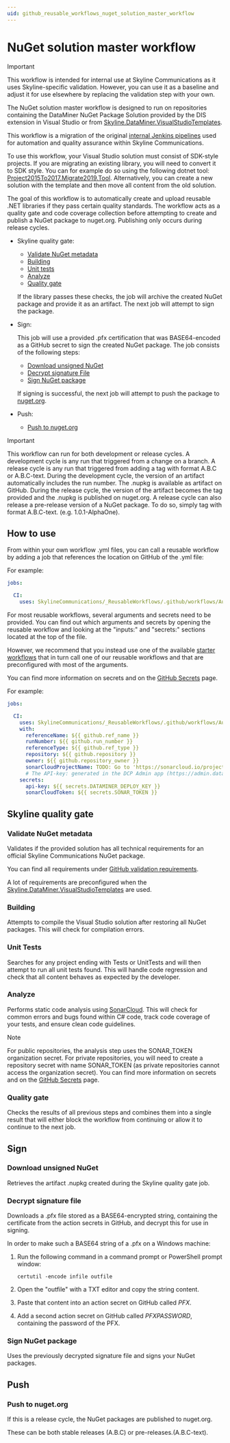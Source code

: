 ```yaml
---
uid: github_reusable_workflows_nuget_solution_master_workflow
---
```


# NuGet solution master workflow

> [!IMPORTANT]
> This workflow is intended for internal use at Skyline Communications as it uses Skyline-specific validation. However, you can use it as a baseline and adjust it for use elsewhere by replacing the validation step with your own.

The NuGet solution master workflow is designed to run on repositories containing the DataMiner NuGet Package Solution provided by the DIS extension in Visual Studio or from [Skyline.DataMiner.VisualStudioTemplates](https://www.nuget.org/packages/Skyline.DataMiner.VisualStudioTemplates#readme-body-tab).

This workflow is a migration of the original [internal Jenkins pipelines](xref:Pipeline_stages_for_custom_solutions) used for automation and quality assurance within Skyline Communications.

To use this workflow, your Visual Studio solution must consist of SDK-style projects. If you are migrating an existing library, you will need to convert it to SDK style. You can for example do so using the following dotnet tool: [Project2015To2017.Migrate2019.Tool](https://www.nuget.org/packages/Project2015To2017.Migrate2019.Tool). Alternatively, you can create a new solution with the template and then move all content from the old solution.

The goal of this workflow is to automatically create and upload reusable .NET libraries if they pass certain quality standards. The workflow acts as a quality gate and code coverage collection before attempting to create and publish a NuGet package to nuget.org. Publishing only occurs during release cycles.

- Skyline quality gate:

  - [Validate NuGet metadata](#validate-nuget-metadata)
  - [Building](#building)
  - [Unit tests](#unit-tests)
  - [Analyze](#analyze)
  - [Quality gate](#quality-gate)

  If the library passes these checks, the job will archive the created NuGet package and provide it as an artifact. The next job will attempt to sign the package.

- Sign:

  This job will use a provided .pfx certification that was BASE64-encoded as a GitHub secret to sign the created NuGet package. The job consists of the following steps:

  - [Download unsigned NuGet](#download-unsigned-nuget)
  - [Decrypt signature File](#decrypt-signature-file)
  - [Sign NuGet package](#sign-nuget-package)

  If signing is successful, the next job will attempt to push the package to [nuget.org](https://nuget.org).

- Push:

  - [Push to nuget.org](#push-to-nugetorg)

> [!IMPORTANT]
> This workflow can run for both development or release cycles. A development cycle is any run that triggered from a change on a branch. A release cycle is any run that triggered from adding a tag with format A.B.C or A.B.C-text. During the development cycle, the version of an artifact automatically includes the run number. The .nupkg is available as artifact on GitHub. During the release cycle, the version of the artifact becomes the tag provided and the .nupkg is published on nuget.org. A release cycle can also release a pre-release version of a NuGet package. To do so, simply tag with format A.B.C-text. (e.g. 1.0.1-AlphaOne).

## How to use

From within your own workflow .yml files, you can call a reusable workflow by adding a job that references the location on GitHub of the .yml file:

For example:

```yml
jobs:

  CI:
    uses: SkylineCommunications/_ReusableWorkflows/.github/workflows/Automation Master Workflow.yml@main
```

For most reusable workflows, several arguments and secrets need to be provided. You can find out which arguments and secrets by opening the reusable workflow and looking at the "inputs:" and "secrets:" sections located at the top of the file.

However, we recommend that you instead use one of the available [starter workflows](xref:github_starter_workflows) that in turn call one of our reusable workflows and that are preconfigured with most of the arguments.

You can find more information on secrets and on the [GitHub Secrets](xref:Github_Secrets) page.

For example:

```yml
jobs:

  CI:
    uses: SkylineCommunications/_ReusableWorkflows/.github/workflows/Automation Master Workflow.yml@main
    with:
      referenceName: ${{ github.ref_name }}
      runNumber: ${{ github.run_number }}
      referenceType: ${{ github.ref_type }}
      repository: ${{ github.repository }}
      owner: ${{ github.repository_owner }}
      sonarCloudProjectName: TODO: Go to 'https://sonarcloud.io/projects/create' and create a project. Then enter the id of the project as mentioned in the sonarcloud project URL here.
      # The API-key: generated in the DCP Admin app (https://admin.dataminer.services/) as authentication for a certain DataMiner System.
    secrets:
      api-key: ${{ secrets.DATAMINER_DEPLOY_KEY }}
      sonarCloudToken: ${{ secrets.SONAR_TOKEN }}
```

## Skyline quality gate

### Validate NuGet metadata

Validates if the provided solution has all technical requirements for an official Skyline Communications NuGet package.

You can find all requirements under [GitHub validation requirements](xref:github_validation_requirements).

A lot of requirements are preconfigured when the [Skyline.DataMiner.VisualStudioTemplates](https://www.nuget.org/packages/Skyline.DataMiner.VisualStudioTemplates#readme-body-tab) are used.

### Building

Attempts to compile the Visual Studio solution after restoring all NuGet packages. This will check for compilation errors.

### Unit Tests

Searches for any project ending with Tests or UnitTests and will then attempt to run all unit tests found. This will handle code regression and check that all content behaves as expected by the developer.

### Analyze

Performs static code analysis using [SonarCloud](https://www.sonarsource.com/products/sonarcloud/). This will check for common errors and bugs found within C# code, track code coverage of your tests, and ensure clean code guidelines.

> [!NOTE]
> For public repositories, the analysis step uses the SONAR_TOKEN organization secret. For private repositories, you will need to create a repository secret with name SONAR_TOKEN (as private repositories cannot access the organization secret). You can find more information on secrets and on the [GitHub Secrets](xref:Github_Secrets) page.

### Quality gate

Checks the results of all previous steps and combines them into a single result that will either block the workflow from continuing or allow it to continue to the next job.

## Sign

### Download unsigned NuGet

Retrieves the artifact .nupkg created during the Skyline quality gate job.

### Decrypt signature file

Downloads a .pfx file stored as a BASE64-encrypted string, containing the certificate from the action secrets in GitHub, and decrypt this for use in signing.

In order to make such a BASE64 string of a .pfx on a Windows machine:

1. Run the following command in a command prompt or PowerShell prompt window:

   `certutil -encode infile outfile`

1. Open the "outfile" with a TXT editor and copy the string content.

1. Paste that content into an action secret on GitHub called *PFX*.

1. Add a second action secret on GitHub called *PFXPASSWORD*, containing the password of the PFX.

### Sign NuGet package

Uses the previously decrypted signature file and signs your NuGet packages.

## Push

### Push to nuget.org

If this is a release cycle, the NuGet packages are published to nuget.org.

These can be both stable releases (A.B.C) or pre-releases.(A.B.C-text).

